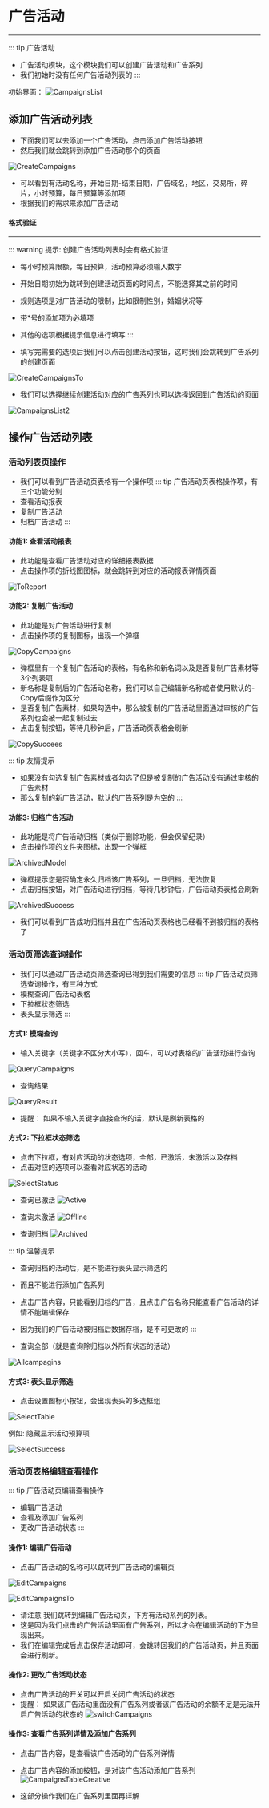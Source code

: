 # 广告活动 #
------------------
::: tip 广告活动
* 广告活动模块，这个模块我们可以创建广告活动和广告系列
* 我们初始时没有任何广告活动列表的
:::

初始界面：
![CampaignsList](./img/Campaigns/CampaignsList.png)

## 添加广告活动列表

* 下面我们可以去添加一个广告活动，点击添加广告活动按钮
* 然后我们就会跳转到添加广告活动那个的页面

![CreateCampaigns](./img/Campaigns/CreateCampaigns.png)

* 可以看到有活动名称，开始日期-结束日期，广告域名，地区，交易所，碎片，小时预算，每日预算等添加项
* 根据我们的需求来添加广告活动

#### 格式验证
------------------
::: warning 提示: 创建广告活动列表时会有格式验证
* 每小时预算限额，每日预算，活动预算必须输入数字
* 开始日期初始为跳转到创建活动页面的时间点，不能选择其之前的时间
* 规则选项是对广告活动的限制，比如限制性别，婚姻状况等
* 带*号的添加项为必填项
* 其他的选项根据提示信息进行填写
:::

* 填写完需要的选项后我们可以点击创建活动按钮，这时我们会跳转到广告系列的创建页面

![CreateCampaignsTo](./img/Campaigns/CreateCampaignsTo.png)

* 我们可以选择继续创建活动对应的广告系列也可以选择返回到广告活动的页面

![CampaignsList2](./img/Campaigns/CampaignsList2.png)

## 操作广告活动列表

### 活动列表页操作
* 我们可以看到广告活动页表格有一个操作项
::: tip 广告活动页表格操作项，有三个功能分别
* 查看活动报表
* 复制广告活动
* 归档广告活动
:::

#### 功能1: 查看活动报表
* 此功能是查看广告活动对应的详细报表数据
* 点击操作项的折线图图标，就会跳转到对应的活动报表详情页面

![ToReport](./img/Campaigns/ToReport.png)

#### 功能2: 复制广告活动
* 此功能是对广告活动进行复制
* 点击操作项的复制图标，出现一个弹框

![CopyCampaigns](./img/Campaigns/CopyCampaigns.png)

* 弹框里有一个复制广告活动的表格，有名称和新名词以及是否复制广告素材等3个列表项
* 新名称是复制后的广告活动名称，我们可以自己编辑新名称或者使用默认的-Copy后缀作为区分
* 是否复制广告素材，如果勾选中，那么被复制的广告活动里面通过审核的广告系列也会被一起复制过去
* 点击复制按钮，等待几秒钟后，广告活动页表格会刷新

![CopySuccees](./img/Campaigns/CopySuccees.png)

::: tip 友情提示
* 如果没有勾选复制广告素材或者勾选了但是被复制的广告活动没有通过审核的广告素材
* 那么复制的新广告活动，默认的广告系列是为空的
:::

#### 功能3: 归档广告活动
* 此功能是将广告活动归档（类似于删除功能，但会保留纪录）
* 点击操作项的文件夹图标，出现一个弹框

![ArchivedModel](./img/Campaigns/ArchivedModel.png)

* 弹框提示您是否确定永久归档该广告系列，一旦归档，无法恢复
* 点击归档按钮，对广告活动进行归档，等待几秒钟后，广告活动页表格会刷新

![ArchivedSuccess](./img/Campaigns/ArchivedSuccess.png)

* 我们可以看到广告成功归档并且在广告活动页表格也已经看不到被归档的表格了

### 活动页筛选查询操作
* 我们可以通过广告活动页筛选查询已得到我们需要的信息
::: tip 广告活动页筛选查询操作，有三种方式
* 模糊查询广告活动表格
* 下拉框状态筛选
* 表头显示筛选
:::

#### 方式1: 模糊查询
* 输入关键字（关键字不区分大小写），回车，可以对表格的广告活动进行查询

![QueryCampaigns](./img/Campaigns/QueryCampaigns.jpg)

* 查询结果

![QueryResult](./img/Campaigns/QueryResult.png)

* 提醒： 如果不输入关键字直接查询的话，默认是刷新表格的

#### 方式2: 下拉框状态筛选
* 点击下拉框，有对应活动的状态选项，全部，已激活，未激活以及存档
* 点击对应的选项可以查看对应状态的活动

![SelectStatus](./img/Campaigns/SelectStatus.jpg)

* 查询已激活
![Active](./img/Campaigns/Active.png)

* 查询未激活
![Offline](./img/Campaigns/Offline.png)

* 查询归档
![Archived](./img/Campaigns/Archived.png)

::: tip 温馨提示
* 查询归档的活动后，是不能进行表头显示筛选的
* 而且不能进行添加广告系列
* 点击广告内容，只能看到归档的广告，且点击广告名称只能查看广告活动的详情不能编辑保存
* 因为我们的广告活动被归档后数据存档，是不可更改的
:::

* 查询全部（就是查询除归档以外所有状态的活动）

![Allcampagins](./img/Campaigns/Allcampagins.png)

#### 方式3: 表头显示筛选
* 点击设置图标小按钮，会出现表头的多选框组

![SelectTable](./img/Campaigns/SelectTable.jpg)

例如: 隐藏显示活动预算项

![SelectSuccess](./img/Campaigns/SelectSuccess.png)

### 活动页表格编辑查看操作
::: tip 广告活动页编辑查看操作
* 编辑广告活动
* 查看及添加广告系列
* 更改广告活动状态
:::

#### 操作1: 编辑广告活动
* 点击广告活动的名称可以跳转到广告活动的编辑页

![EditCampaigns](./img/Campaigns/EditCampaigns.jpg)

![EditCampaignsTo](./img/Campaigns/EditCampaignsTo.png)
* 请注意 我们跳转到编辑广告活动页，下方有活动系列的列表。
* 这是因为我们点击的广告活动里面有广告系列，所以才会在编辑活动的下方呈现出来。
* 我们在编辑完成后点击保存活动即可，会跳转回我们的广告活动页，并且页面会进行刷新。

#### 操作2: 更改广告活动状态
* 点击广告活动的开关可以开启关闭广告活动的状态
* 提醒： 如果该广告活动里面没有广告系列或者该广告活动的余额不足是无法开启广告活动的状态的
![switchCampaigns](./img/Campaigns/switchCampaigns.jpg)

#### 操作3: 查看广告系列详情及添加广告系列
* 点击广告内容，是查看该广告活动的广告系列详情
* 点击广告内容的添加按钮，是对该广告活动添加广告系列
![CampaignsTableCreative](./img/Campaigns/CampaignsTableCreative.jpg)

* 这部分操作我们在广告系列里面再详解